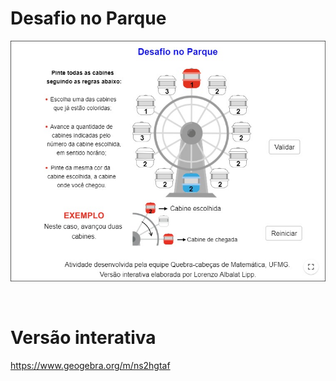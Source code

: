 # Desafio no Parque

![](preview.png)

<br>

# Versão interativa

https://www.geogebra.org/m/ns2hgtaf